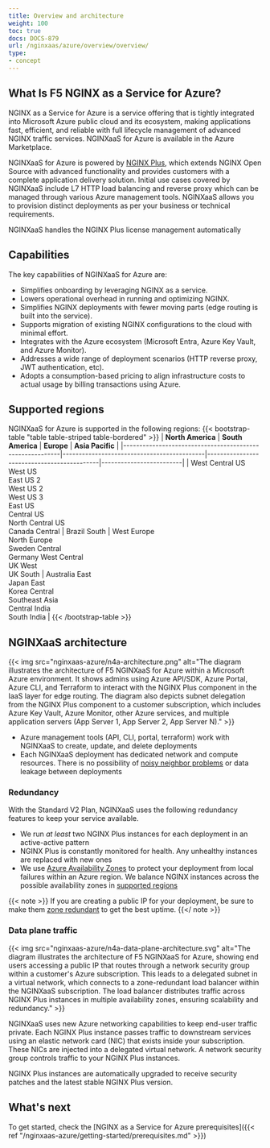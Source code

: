 ```yaml
---
title: Overview and architecture
weight: 100
toc: true
docs: DOCS-879
url: /nginxaas/azure/overview/overview/
type:
- concept
---
```


## What Is F5 NGINX as a Service for Azure?

NGINX as a Service for Azure is a service offering that is tightly integrated into Microsoft Azure public cloud and its ecosystem, making applications fast, efficient, and reliable with full lifecycle management of advanced NGINX traffic services.
NGINXaaS for Azure is available in the Azure Marketplace.

NGINXaaS for Azure is powered by [NGINX Plus](https://www.nginx.com/products/nginx/), which extends NGINX Open Source with advanced functionality and provides customers with a complete application delivery solution. Initial use cases covered by NGINXaaS include L7 HTTP load balancing and reverse proxy which can be managed through various Azure management tools.
NGINXaaS allows you to provision distinct deployments as per your business or technical requirements.

NGINXaaS handles the NGINX Plus license management automatically

## Capabilities

The key capabilities of NGINXaaS for Azure are:

- Simplifies onboarding by leveraging NGINX as a service.
- Lowers operational overhead in running and optimizing NGINX.
- Simplifies NGINX deployments with fewer moving parts (edge routing is built into the service).
- Supports migration of existing NGINX configurations to the cloud with minimal effort.
- Integrates with the Azure ecosystem (Microsoft Entra, Azure Key Vault, and Azure Monitor).
- Addresses a wide range of deployment scenarios (HTTP reverse proxy, JWT authentication, etc).
- Adopts a consumption-based pricing to align infrastructure costs to actual usage by billing transactions using Azure.

## Supported regions

NGINXaaS for Azure is supported in the following regions:
{{< bootstrap-table "table table-striped table-bordered" >}}
| **North America**                                              | **South America** | **Europe** | **Asia Pacific** |
|----------------------------------------------------------|--------------------------------------------|--------------------------------------------|-------------------------|
| West Central US <br> West US <br> East US 2 <br> West US 2 <br> West US 3 <br> East US <br> Central US <br> North Central US <br> Canada Central | Brazil South | West Europe <br> North Europe <br> Sweden Central <br> Germany West Central <br> UK West <br> UK South | Australia East <br> Japan East <br> Korea Central <br> Southeast Asia <br> Central India <br> South India |
{{< /bootstrap-table >}}


## NGINXaaS architecture

{{< img src="nginxaas-azure/n4a-architecture.png" alt="The diagram illustrates the architecture of F5 NGINXaaS for Azure within a Microsoft Azure environment. It shows admins using Azure API/SDK, Azure Portal, Azure CLI, and Terraform to interact with the NGINX Plus component in the IaaS layer for edge routing. The diagram also depicts subnet delegation from the NGINX Plus component to a customer subscription, which includes Azure Key Vault, Azure Monitor, other Azure services, and multiple application servers (App Server 1, App Server 2, App Server N)." >}}

- Azure management tools (API, CLI, portal, terraform) work with NGINXaaS to create, update, and delete deployments
- Each NGINXaaS deployment has dedicated network and compute resources. There is no possibility of [noisy neighbor problems](https://learn.microsoft.com/en-us/azure/architecture/antipatterns/noisy-neighbor/noisy-neighbor) or data leakage between deployments

### Redundancy

With the Standard V2 Plan, NGINXaaS uses the following redundancy features to keep your service available.

- We run _at least_ two NGINX Plus instances for each deployment in an active-active pattern
- NGINX Plus is constantly monitored for health. Any unhealthy instances are replaced with new ones
- We use [Azure Availability  Zones](https://learn.microsoft.com/en-us/azure/availability-zones/az-overview)
  to protect your deployment from local failures within an Azure region. We balance NGINX instances across the possible availability zones in [supported regions](https://learn.microsoft.com/en-us/azure/availability-zones/az-overview#azure-regions-with-availability-zones)

{{< note >}} If you are creating a public IP for your deployment, be sure to make them [zone redundant](https://learn.microsoft.com/en-us/azure/virtual-network/ip-services/public-ip-addresses#availability-zone) to get the best uptime. {{</ note >}}

### Data plane traffic

{{< img src="nginxaas-azure/n4a-data-plane-architecture.svg" alt="The diagram illustrates the architecture of F5 NGINXaaS for Azure, showing end users accessing a public IP that routes through a network security group within a customer's Azure subscription. This leads to a delegated subnet in a virtual network, which connects to a zone-redundant load balancer within the NGINXaaS subscription. The load balancer distributes traffic across NGINX Plus instances in multiple availability zones, ensuring scalability and redundancy." >}}

NGINXaaS uses new Azure networking capabilities to keep end-user traffic private. Each NGINX Plus instance passes traffic to  downstream services using an elastic network card (NIC) that exists inside your subscription. These NICs are injected into a delegated virtual network. A network security group controls traffic to your NGINX Plus instances.

NGINX Plus instances are automatically upgraded to receive security patches and the latest stable NGINX Plus version.

## What's next

To get started, check the [NGINX as a Service for Azure prerequisites]({{< ref "/nginxaas-azure/getting-started/prerequisites.md" >}})
